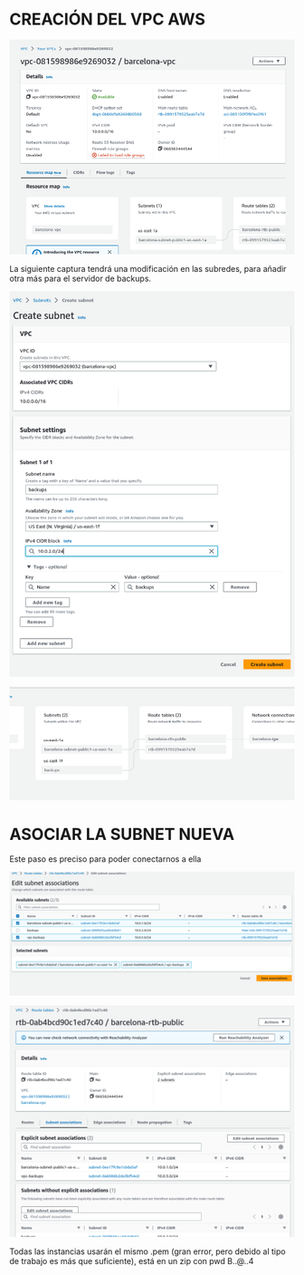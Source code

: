 # CREACIÓN DEL VPC AWS

![](../../../img/aws-vpc.png)


La siguiente captura tendrá una modificación en las subredes, para añadir otra más para el servidor de backups.

![](../../../img/aws-vpc-newSubnet.png)

![](../../../img/aws-vpc-subnets.png)

# ASOCIAR LA SUBNET NUEVA

Este paso es preciso para poder conectarnos a ella

![](../../../img/aws-vpc-SubnetAssociation.png)

![](../../../img/aws-vpc-SubnetAssociationCheck.png)

Todas las instancias usarán el mismo .pem (gran error, pero debido al tipo de trabajo es más que suficiente), está en un zip con pwd B..@..4